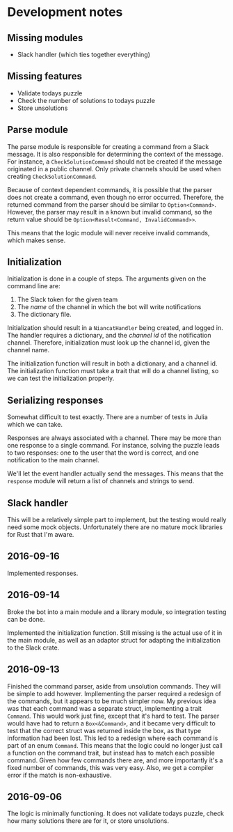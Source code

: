 Development notes
=================

Missing modules
---------------

- Slack handler (which ties together everything)

Missing features
----------------

- Validate todays puzzle
- Check the number of solutions to todays puzzle
- Store unsolutions

Parse module
------------
The parse module is responsible for creating a command from a Slack message. It is also responsible
for determining the context of the message. For instance, a `CheckSolutionCommand` should not be
created if the message originated in a public channel. Only private channels should be used when
creating `CheckSolutionCommand`.

Because of context dependent commands, it is possible that the parser does not create a command,
even though no error occurred. Therefore, the returned command from the parser should be
similar to `Option<Command>`. However, the parser may result in a known but invalid command, so the
return value should be `Option<Result<Command, InvalidCommand>>`.

This means that the logic module will never receive invalid commands, which makes sense.

Initialization
--------------
Initialization is done in a couple of steps. The arguments given on the command line are:

1. The Slack token for the given team
2. The _name_ of the channel in which the bot will write notifications
3. The dictionary file.

Initialization should result in a `NiancatHandler` being created, and logged in.
The handler requires a dictionary, and the _channel id_ of the notification channel. Therefore,
initialization must look up the channel id, given the channel name.

The initialization function will result in both a dictionary, and a channel id. The initialization
function must take a trait that will do a channel listing, so we can test the initialization
properly.

Serializing responses
---------------------
Somewhat difficult to test exactly. There are a number of tests in Julia which we can take.

Responses are always associated with a channel. There may be more than one response to a single
command. For instance, solving the puzzle leads to two responses: one to the user that the word is
correct, and one notification to the main channel.

We'll let the event handler actually send the messages. This means that the `response` module will
return a list of channels and strings to send.

Slack handler
-------------
This will be a relatively simple part to implement, but the testing would really need some mock
objects. Unfortunately there are no mature mock libraries for Rust that I'm aware.

2016-09-16
----------
Implemented responses.

2016-09-14
----------
Broke the bot into a main module and a library module, so integration testing can be done.

Implemented the initialization function. Still missing is the actual use of it in the main module,
as well as an adaptor struct for adapting the initialization to the Slack crate.

2016-09-13
----------
Finished the command parser, aside from unsolution commands. They will be simple to add however.
Impllementing the parser required a redesign of the commands, but it appears to be much simpler now.
My previous idea was that each command was a separate struct, implementing a trait `Command`. This
would work just fine, except that it's hard to test. The parser would have had to return a
`Box<&Command>`, and it became very difficult to test that the correct struct was returned inside
the box, as that type information had been lost. This led to a redesign where each command is part
of an enum `Command`. This means that the logic could no longer just call a function on the command
trait, but instead has to match each possible command. Given how few commands there are, and more
importantly it's a fixed number of commands, this was very easy. Also, we get a compiler error if
the match is non-exhaustive.

2016-09-06
----------
The logic is minimally functioning. It does not validate todays puzzle, check how many solutions
there are for it, or store unsolutions.
